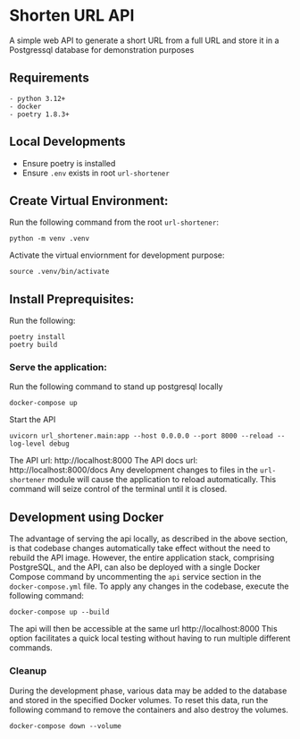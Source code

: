 # Shorten URL API

A simple web API to generate a short URL from a full URL and store it in a Postgressql database for demonstration purposes

## Requirements
```
- python 3.12+
- docker 
- poetry 1.8.3+
```

## Local Developments
- Ensure poetry is installed
- Ensure `.env` exists in root `url-shortener` 

## Create Virtual Environment:
Run the following command from the root `url-shortener`:

    python -m venv .venv

Activate the virtual enviornment for development purpose:

    source .venv/bin/activate

## Install Preprequisites:
Run the following:

    poetry install
    poetry build

### Serve the application:
Run the following command to stand up postgresql locally

    docker-compose up
    
Start the API

    uvicorn url_shortener.main:app --host 0.0.0.0 --port 8000 --reload --log-level debug

The API url: http://localhost:8000
The API docs url: http://localhost:8000/docs 
Any development changes to files in the `url-shortener` module will cause the application to reload automatically. This command will seize control of the terminal until it is closed.

## Development using Docker
The advantage of serving the api locally, as described in the above section, is that codebase changes automatically take effect without the need to rebuild the API image. 
However, the entire application stack, comprising PostgreSQL, and the API, can also be deployed with a single Docker Compose command by uncommenting the `api` service section in the `docker-compose.yml` file. 
To apply any changes in the codebase, execute the following command:

    docker-compose up --build

The api will then be accessible at the same url http://localhost:8000
This option facilitates a quick local testing without having to run multiple different commands. 

### Cleanup

During the development phase, various data may be added to the database and stored in the specified Docker volumes. To reset this data, run the following command to remove the containers and also destroy the volumes.

    docker-compose down --volume
